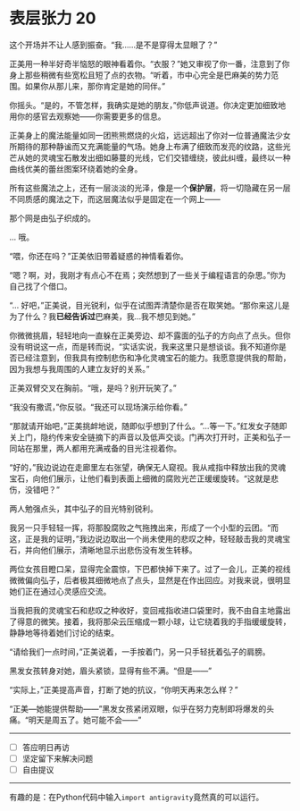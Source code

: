 # 表层张力 20

这个开场并不让人感到振奋。“我……是不是穿得太显眼了？”

正美用一种半好奇半恼怒的眼神看着你。“衣服？”她又审视了你一番，注意到了你身上那些稍微有些宽松且短了点的衣物。“听着，市中心完全是巴麻美的势力范围。如果你从那儿来，那你肯定是她的同伴。”

你摇头。“是的，不管怎样，我确实是她的朋友，”你低声说道。你决定更加细致地用你的感官去观察她——你需要更多的信息。

正美身上的魔法能量如同一团熊熊燃烧的火焰，远远超出了你对一位普通魔法少女所期待的那种静谧而又充满能量的气场。她身上布满了细致而发亮的纹路，这些光芒从她的灵魂宝石散发出细如藤蔓的光线，它们交错缠绕，彼此纠缠，最终以一种曲线优美的蕾丝图案环绕着她的全身。

所有这些魔法之上，还有一层淡淡的光泽，像是一个**保护层**，将一切隐藏在另一层不同质感的魔法之下，而这层魔法似乎是固定在一个网上——

那个网是由弘子织成的。

... 哦。

“喂，你还在吗？”正美依旧带着疑惑的神情看着你。

“嗯？啊，对，我刚才有点心不在焉；突然想到了一些关于编程语言的杂思。”你为自己找了个借口。

“... 好吧，”正美说，目光锐利，似乎在试图弄清楚你是否在取笑她。“那你来这儿是为了什么？我**已经告诉过**巴麻美，我...我不想见到她。”

你微微挑眉，轻轻地向一直躲在正美旁边、却不露面的弘子的方向点了点头。但你没有明说这一点，而是转而说，“实话实说，我来这里只是想谈谈。我不知道你是否已经注意到，但我具有控制悲伤和净化灵魂宝石的能力。我愿意提供我的帮助，因为我想与我周围的人建立友好的关系。”

正美双臂交叉在胸前。“哦，是吗？别开玩笑了。”

“我没有撒谎，”你反驳。“我还可以现场演示给你看。”

“那就请开始吧，”正美挑衅地说，随即似乎想到了什么。“...等一下。”红发女子随即关上门，隐约传来安全链摘下的声音以及低声交谈。门再次打开时，正美和弘子一同站在那里，两人都用充满戒备的目光注视着你。

“好的，”我边说边在走廊里左右张望，确保无人窥视。我从戒指中释放出我的灵魂宝石，向他们展示，让他们看到表面上细微的腐败光芒正缓缓旋转。“这就是悲伤，没错吧？”

两人勉强点头，其中弘子的目光特别锐利。

我另一只手轻轻一挥，将那股腐败之气拖拽出来，形成了一个小型的云团。“而这，正是我的证明，”我边说边取出一个尚未使用的悲叹之种，轻轻敲击我的灵魂宝石，并向他们展示，清晰地显示出悲伤没有发生转移。

两位女孩目瞪口呆，显得完全震惊，下巴都快掉下来了。过了一会儿，正美的视线微微偏向弘子，后者极其细微地点了点头，显然是在作出回应。对我来说，很明显她们正在通过心灵感应交流。

当我把我的灵魂宝石和悲叹之种收好，变回戒指收进口袋里时，我不由自主地露出了得意的微笑。接着，我将那朵云压缩成一颗小球，让它绕着我的手指缓缓旋转，静静地等待着她们讨论的结束。

“请给我们一点时间，”正美说着，一手按着门，另一只手轻抚着弘子的肩膀。

黑发女孩转身对她，眉头紧锁，显得有些不满。“但是——”

“实际上，”正美提高声音，打断了她的抗议，“你明天再来怎么样？”

“正美—她能提供帮助——”黑发女孩紧闭双眼，似乎在努力克制即将爆发的头痛。“明天是周五了。她可能不会——”

---

- [ ] 答应明日再访
- [ ] 坚定留下来解决问题
- [ ] 自由提议

---

有趣的是：在Python代码中输入`import antigravity`竟然真的可以运行。

